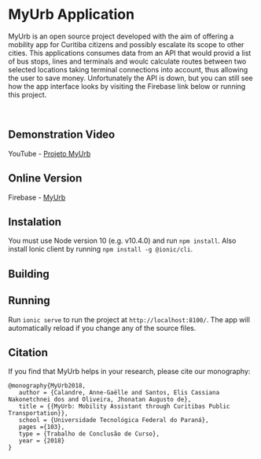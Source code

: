 # MyUrb Application
MyUrb is an open source project developed with the aim of offering a mobility app for Curitiba citizens and possibly escalate its scope to other cities. This applications consumes data from an API that would provid a list of bus stops, lines and terminals and woulc calculate routes between two selected locations taking terminal connections into account, thus allowing the user to save money.
Unfortunately the API is down, but you can still see how the app interface looks by visiting the Firebase link below or running this project.


![]()
![]()
![]()

## Demonstration Video
YouTube - [Projeto MyUrb](https://youtu.be/VPC1_T9JgcI)

## Online Version
Firebase - [MyUrb](https://myurbbeta.firebaseapp.com/)

## Instalation
You must use Node version 10 (e.g. v10.4.0)  and run `npm install`. Also install Ionic client by running `npm install -g @ionic/cli`.

## Building


## Running
Run `ionic serve` to run the project at `http://localhost:8100/`. The app will automatically reload if you change any of the source files.

## Citation
If you find that MyUrb helps in your research, please cite our monography:

```
@monography{MyUrb2018,
   author = {Calandre, Anne-Gaëlle and Santos, Elis Cassiana Nakonetchnei dos and Oliveira, Jhonatan Augusto de},
   title = {{MyUrb: Mobility Assistant through Curitibas Public Transportation}},
   school = {Universidade Tecnológica Federal do Paraná},
   pages ={103},
   type = {Trabalho de Conclusão de Curso},
   year = {2018}
}